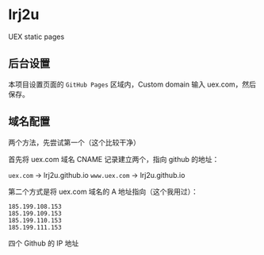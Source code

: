 # lrj2u
UEX static pages

## 后台设置

本项目设置页面的 `GitHub Pages` 区域内，Custom domain 输入 uex.com，然后保存。

## 域名配置

两个方法，先尝试第一个（这个比较干净）

首先将 uex.com 域名 CNAME 记录建立两个，指向 github 的地址：

`uex.com` -> lrj2u.github.io
`www.uex.com` -> lrj2u.github.io

第二个方式是将 uex.com 域名的 A 地址指向（这个我用过）：

```
185.199.108.153
185.199.109.153
185.199.110.153
185.199.111.153
```

四个 Github 的 IP 地址


